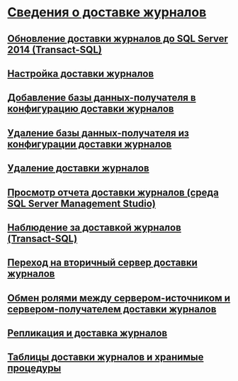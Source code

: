 # [Сведения о доставке журналов](about-log-shipping-sql-server.md)
## [Обновление доставки журналов до SQL Server 2014 (Transact-SQL)](upgrading-log-shipping-to-sql-server-2016-transact-sql.md)
## [Настройка доставки журналов](configure-log-shipping-sql-server.md)
## [Добавление базы данных-получателя в конфигурацию доставки журналов](add-a-secondary-database-to-a-log-shipping-configuration-sql-server.md)
## [Удаление базы данных-получателя из конфигурации доставки журналов](remove-a-secondary-database-from-a-log-shipping-configuration-sql-server.md)
## [Удаление доставки журналов](remove-log-shipping-sql-server.md)
## [Просмотр отчета доставки журналов (среда SQL Server Management Studio)](view-the-log-shipping-report-sql-server-management-studio.md)
## [Наблюдение за доставкой журналов (Transact-SQL)](monitor-log-shipping-transact-sql.md)
## [Переход на вторичный сервер доставки журналов](fail-over-to-a-log-shipping-secondary-sql-server.md)
## [Обмен ролями между сервером-источником и сервером-получателем доставки журналов](change-roles-between-primary-and-secondary-log-shipping-servers-sql-server.md)
## [Репликация и доставка журналов](log-shipping-and-replication-sql-server.md)
## [Таблицы доставки журналов и хранимые процедуры](log-shipping-tables-and-stored-procedures.md)
